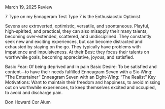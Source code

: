 March 19, 2025 Review

7 Type on my Ennageram Test
Type 7 is the Enthusiacstic Optimist

Sevens are extroverted, optimistic, versatile, and spontaneous. Playful, high-spirited, and practical, they can also misapply their many talents, becoming over-extended, scattered, and undisciplined. They constantly seek new and exciting experiences, but can become distracted and exhausted by staying on the go. They typically have problems with impatience and impulsiveness. At their Best: they focus their talents on worthwhile goals, becoming appreciative, joyous, and satisfied.

Basic Fear: Of being deprived and in pain
Basic Desire: To be satisfied and content—to have their needs fulfilled
Enneagram Seven with a Six-Wing: “The Entertainer”
Enneagram Seven with an Eight-Wing: “The Realist”
Key Motivations: Want to maintain their freedom and happiness, to avoid missing out on worthwhile experiences, to keep themselves excited and occupied, to avoid and discharge pain.


Don Howard Cor Alum

